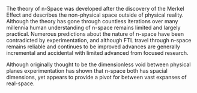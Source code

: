 The theory of n-Space was developed after the discovery of the Merkel Effect and describes the non-physical space outside of physical reality. Although the theory has gone through countless iterations over many millennia human understanding of n-space remains limited and largely practical. Numerous predictions about the nature of n-space have been contradicted by experimentation, and although FTL travel through n-space remains reliable and continues to be improved advances are generally incremental and accidental with limited advanced from focused research.

Although originally thought to be the dimensionless void between physical planes experimentation has shown that n-space both has spacial dimensions, yet appears to provide a pivot for between vast expanses of real-space.